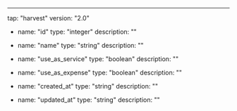 ---
tap: "harvest"
version: "2.0"
  - name: "id"
    type: "integer"
    description: ""

  - name: "name"
    type: "string"
    description: ""

  - name: "use_as_service"
    type: "boolean"
    description: ""

  - name: "use_as_expense"
    type: "boolean"
    description: ""

  - name: "created_at"
    type: "string"
    description: ""

  - name: "updated_at"
    type: "string"
    description: ""

